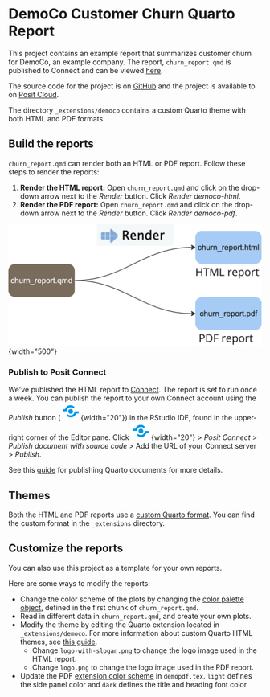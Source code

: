 # DemoCo Customer Churn Quarto Report

This project contains an example report that summarizes customer churn for DemoCo, an example company. The report, `churn_report.qmd` is published to Connect and can be viewed [here](https://colorado.posit.co/rsc/demoCo-churn/).

The source code for the project is on [GitHub](https://github.com/rstudio/demo-co-quarto-report) and the project is available to on [Posit Cloud](https://posit.cloud/content/6644960).

The directory `_extensions/democo` contains a custom Quarto theme with both HTML and PDF formats.

## Build the reports

`churn_report.qmd` can render both an HTML or PDF report. Follow these steps to render the reports:

1.  **Render the HTML report:** Open `churn_report.qmd` and click on the drop-down arrow next to the *Render* button. Click *Render* *democo-html*.
2.  **Render the PDF report:** Open `churn_report.qmd` and click on the drop-down arrow next to the *Render* button. Click *Render* *democo-pdf*.

![](images/diagram.png){width="500"}

### Publish to Posit Connect

We've published the HTML report to [Connect](https://colorado.posit.co/rsc/demoCo-churn/). The report is set to run once a week. You can publish the report to your own Connect account using the *Publish* button (![](images/publish-button.png){width="20"}) in the RStudio IDE, found in the upper-right corner of the Editor pane. Click ![](images/publish-button.png){width="20"} \> *Posit Connect* \> *Publish document with source code* \> Add the URL of your Connect server \> *Publish*.

See this [guide](https://quarto.org/docs/publishing/rstudio-connect.html) for publishing Quarto documents for more details.

## Themes

Both the HTML and PDF reports use a [custom Quarto format](https://quarto.org/docs/extensions/formats.html). You can find the custom format in the `_extensions` directory.

## Customize the reports

You can also use this project as a template for your own reports.

Here are some ways to modify the reports:

-   Change the color scheme of the plots by changing the [color palette object](https://github.com/rstudio/demo-co-quarto-report/blob/587c5eb6c543aaf9e7702ec3f0ab6ce2fb77476e/body.qmd#L11), defined in the first chunk of `churn_report.qmd`.
-   Read in different data in `churn_report.qmd`, and create your own plots.
-   Modify the theme by editing the Quarto extension located in `_extensions/democo`. For more information about custom Quarto HTML themes, see [this guide](https://quarto.org/docs/output-formats/html-themes.html).
    -   Change `logo-with-slogan.png` to change the logo image used in the HTML report.
    -   Change `logo.png` to change the logo image used in the PDF report.
-   Update the PDF [extension color scheme](https://github.com/rstudio/demo-co-quarto-report/blob/587c5eb6c543aaf9e7702ec3f0ab6ce2fb77476e/_extensions/demopdf/demopdf.tex#L15) in `demopdf.tex`. `light` defines the side panel color and `dark` defines the title and heading font color
